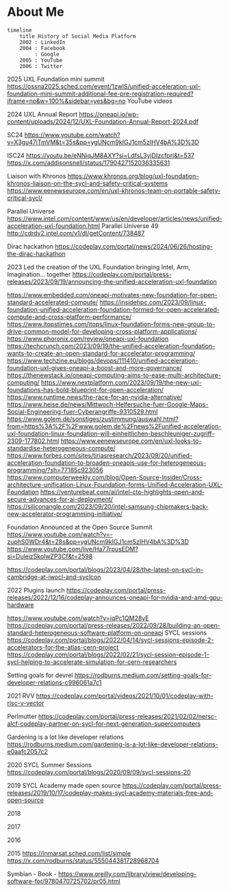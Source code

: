 # About Me

```mermaid
timeline
    title History of Social Media Platform
    2002 : LinkedIn
    2004 : Facebook
         : Google
    2005 : YouTube
    2006 : Twitter
```
  
2025
UXL Foundation mini summit https://ossna2025.sched.com/event/1zwlS/unified-acceleration-uxl-foundation-mini-summit-additional-fee-pre-registration-required?iframe=no&w=100%&sidebar=yes&bg=no
YouTube videos

2024
UXL Annual Report https://oneapi.io/wp-content/uploads/2024/12/UXL-Foundation-Annual-Report-2024.pdf

SC24 https://www.youtube.com/watch?v=X3gu47iTmVM&t=35s&pp=ygUNcm9kIGJ1cm5zIHV4bA%3D%3D

ISC24 https://youtu.be/eNNiqJM8AXY?si=LdfsL3yjDIzcfprj&t=537
https://x.com/addisonsnell/status/1790427152036335631

Liaison with Khronos https://www.khronos.org/blog/uxl-foundation-khronos-liaison-on-the-sycl-and-safety-critical-systems
https://www.eenewseurope.com/en/uxl-khronos-team-on-portable-safety-critical-sycl/

Parallel Universe https://www.intel.com/content/www/us/en/developer/articles/news/unified-acceleration-uxl-foundation.html
Parallel Universe 49 http://cdrdv2.intel.com/v1/dl/getContent/738487

Dirac hackathon https://codeplay.com/portal/news/2024/06/26/hosting-the-dirac-hackathon

2023
Led the creation of the UXL Foundation bringing Intel, Arm, Imagination... together
https://codeplay.com/portal/press-releases/2023/09/19/announcing-the-unified-acceleration-uxl-foundation

https://www.embedded.com/oneapi-motivates-new-foundation-for-open-standard-accelerated-compute/
https://insidehpc.com/2023/09/linux-foundation-unified-acceleration-foundation-formed-for-open-accelerated-compute-and-cross-platform-performance/
https://www.itopstimes.com/itops/linux-foundation-forms-new-group-to-drive-common-model-for-developing-cross-platform-applications/
https://www.phoronix.com/review/oneapi-uxl-foundation
https://techcrunch.com/2023/09/19/the-unified-acceleration-foundation-wants-to-create-an-open-standard-for-accelerator-programming/
https://www.techzine.eu/blogs/devops/111410/unified-acceleration-foundation-uxl-gives-oneapi-a-boost-and-more-governance/
https://thenewstack.io/oneapi-computing-aims-to-ease-multi-architecture-computing/
https://www.nextplatform.com/2023/09/19/the-new-uxl-foundations-has-bold-blueprint-for-open-acceleration/
https://www.runtime.news/the-race-for-an-nvidia-alternative/
https://www.heise.de/news/Mittwoch-Helfersuche-fuer-Google-Maps-Social-Engineering-fuer-Cyberangriffe-9310529.html
https://www.golem.de/sonstiges/zustimmung/auswahl.html?from=https%3A%2F%2Fwww.golem.de%2Fnews%2Funified-acceleration-uxl-foundation-linux-foundation-will-einheitlichen-beschleuniger-zugriff-2309-177802.html
https://www.eenewseurope.com/en/uxl-looks-to-standardise-heterogeneous-compute/
https://www.forbes.com/sites/tiriasresearch/2023/09/20/unified-acceleration-foundation-to-broaden-oneapis-use-for-heterogeneous-programming/?sh=77185c923056
https://www.computerweekly.com/blog/Open-Source-Insider/Cross-architecture-unification-Linux-Foundation-forms-Unified-Acceleration-UXL-Foundation
https://venturebeat.com/ai/intel-cto-highlights-open-and-secure-advances-for-ai-deployment/
https://siliconangle.com/2023/09/20/intel-samsung-chipmakers-back-new-accelerator-programming-initiative/

Foundation Announced at the Open Source Summit
https://www.youtube.com/watch?v=-zuphS0WDr4&t=28s&pp=ygUNcm9kIGJ1cm5zIHV4bA%3D%3D
https://www.youtube.com/live/Ha77rpusEDM?si=DuleizSkoIwZP3Cf&t=2598

https://codeplay.com/portal/blogs/2023/04/28/the-latest-on-sycl-in-cambridge-at-iwocl-and-syclcon

2022
Plugins launch https://codeplay.com/portal/press-releases/2022/12/16/codeplay-announces-oneapi-for-nvidia-and-amd-gpu-hardware

https://www.youtube.com/watch?v=iqPc1QM28yE
https://codeplay.com/portal/press-releases/2022/09/28/building-an-open-standard-heterogeneous-software-platform-on-oneapi
SYCL sessions https://codeplay.com/portal/blogs/2022/04/14/sycl-sessions-episode-2-accelerators-for-the-atlas-cern-project https://codeplay.com/portal/blogs/2022/02/21/sycl-session-episode-1-sycl-helping-to-accelerate-simulation-for-cern-researchers

Setting goals for devrel https://rodburns.medium.com/setting-goals-for-developer-relations-c996061a7c1

2021
RVV https://codeplay.com/portal/videos/2021/10/01/codeplay-with-risc-v-vector

Perlmutter https://codeplay.com/portal/press-releases/2021/02/02/nersc-alcf-codeplay-partner-on-sycl-for-next-generation-supercomputers

Gardening is a lot like developer relations https://rodburns.medium.com/gardening-is-a-lot-like-developer-relations-e0aafc2057c2

2020
SYCL Summer Sessions https://codeplay.com/portal/blogs/2020/09/09/sycl-sessions-20

2019
SYCL Academy made open source https://codeplay.com/portal/press-releases/2019/10/17/codeplay-makes-sycl-academy-materials-free-and-open-source

2018

2017

2016

2015
https://inmarsat.sched.com/list/simple
https://x.com/rodburns/status/555044381728968704

Symbian - Book - https://www.oreilly.com/library/view/developing-software-for/9780470725702/pr05.html
